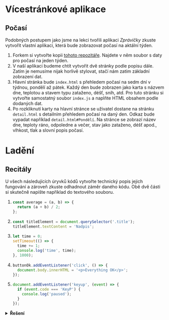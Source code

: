 # Vícestránkové aplikace
## Počasí
Podobných postupem jako jsme na lekci tvořili aplikaci _Zprávičky_ zkuste vytvořit vlastní aplikaci, která bude zobrazovat počasí na aktální týden.

1. Forkem si vytvořte kopii [tohoto repozitáře](https://github.com/aellopos/cviceni-pocasi). Najdete v něm soubor s daty pro počasí na jeden týden.
1. V naší aplikaci budeme chtít vytvořit dvě stránky podle popisu dále. Zatím je nemusíme nijak horlivě stylovat, stačí nám zatím základní zobrazení dat.
1. Hlavní stránka bude `index.html` s přehledem počasí na sedm dní v týdnou, pondělí až pátek. Každý den bude zobrazen jako karta s názvem dne, teplotou a stavem typu zataženo, déšť, sníh, atd. Pro tuto stránku si vytvořte samostatný soubor `index.js` a naplňte HTML obsahem podle dodaných dat.
1. Po rozkliknutí karty na hlavní stránce se uživatel dostane na stránku `detail.html` s detailním přehledem počasí na daný den. Odkaz bude vypadat například `detail.html#Pondělí`. Na stránce se zobrazí název dne, teploty ráno, odpoledne a večer, stav jako zataženo, déšť apod., vlhkost, tlak a slovní popis počasí.


# Ladění
## Recitály

U všech následujících úryvků kódů vytvořte technický popis jejich fungování a zároveň zkuste odhadnout záměr daného kódu. Obě dvě části si skutečně napište například do textového souboru.

1.  ```js
    const average = (a, b) => {
      return (a + b) / 2;
    };
    ```
1.  ```js
    const titleElement = document.querySelector('.title');
    titleElement.textContent = 'Nadpis';
    ```
1.  ```js
    let time = 0;
    setTimeout(() => {
      time += 1;
      console.log('time', time);
    }, 1000);
    ```
1.  ```js
    buttonOk.addEventListener('click', () => {
      document.body.innerHTML = '<p>Everything OK</p>';
    });
    ```
1.  ```js
    document.addEventListener('keyup', (event) => {
      if (event.code === 'KeyP') {
        console.log('paused');
      }
    });
    ```

<details>
<summary><b>Řešení</b></summary>

### 1

```js
const average = (a, b) => {
  return (a + b) / 2;
};
```

1. Vytvářím funkci, která očekává na vstupu dva parametry, které sipojmenovávám `a` a `b`. Funkci si ukládám do proměnné pojmenované `average`.
1. V těle funkce je jediný příkaz, který vypočítá součet parametrů `a` a `b`, součet vydělí dvěma a výslednou hodnotu vrátí pomocí `return` jako návratovou hodnotu funkce.

Funkce `average` počítá průměrnou hodnotu dvou zadaných čísel.

### 2

```js
const titleElement = document.querySelector('.title');
titleElement.textContent = 'Nadpis';
```

1. Pomocí metody `querySelector()` vyhledám první element v dokumentu, který odpovídá zadanému CSS selektoru `.title`. Selektor odpovídá všem prvkům s třídou `title`. Nalezený prvek se uloží do proměnné `titleElement`.
1. Do textového obsahu (`textContent`) nalezeného prvku se vloží text „Nadpis“ – původní obsah se přepíše.

Kód nastaví text „Nadpis“ do prvního elekemntu se třídou `title` v dokumentu. (Pokud by v dokumentu takový element nebyl, kód spadne s chybou.)

### 3

```js
let time = 0;
setTimeout(() => {
  time += 1;
  console.log('time', time);
}, 1000);
```

1. Vytvořím proměnnou `time`, do které se uloží číslo `0`. Obsah proměnné bude možné později v kódu změnit.
1. Zavolám funkci `setTimeout()`, která zavolá mou funkci (_callback_) za jednu sekundu.
1. Předaná callback funkce je anonymní.
1. Předaná callback funkce má v těle dva příkazy.
1. První příkaz funkce zvýší hodnotu proměnné `time` o `1`.
1. Druhý příkaz vypíše dvě hodnoty do konzole v DevTools prohlížeče. První hodnota je text „time“, druhá hodnota je aktuální hodnota proměnné `time` (tj. `1`).

Kód jednu sekundu po načtení stránky vypíše do konzole `time 1`.

### 4

```js
buttonOk.addEventListener('click', () => {
  document.body.innerHTML = '<p>Everything OK</p>';
});
```

1. Kód předpokládá existenci proměnné `buttonOk`, která obsahuje DOM element (pravděpodobně potvrzovací tlačítko).
1. Na proměnné `buttonOk` se volá metoda addEventListener se dvěma parametry. Metoda `addEventListener` nastaví posluchače událostí na DOM elementu `buttonOk`.
1. První parametr metody `addEventListener` je název události, které chceme poslouchat. Zde se nastavuje událost `click`, tedy kliknutí tlačítkem myši.
1. Druhý parametr je funkce (_callback_), která se zavolá v okamžiku, kdy došlo k dané události – v tomto případě kdy uživatel klikl na tlačítko `buttonOk`.
1. V tomto případě se předává anonymní funkce (_callback_).
1. V těle funkce je jediný příkaz. Z proměnné `document` (ve které je DOM element reprezentující celý dokument zobrazený v prohlížeči) se přečte vlastnost (_property_) `body`, která obsahuje DOM element odpovídající elementu `<body>` v HTML, tedy viditelnou část webové stránky.
1. Do vlastnosti (_property_) `innerHTML` property `body` se zapíše (přepíše) text „<p>Everything OK</p>“. Vlastnost `innerHTML` reprezentuje HTML kód příslušného DOM elementu (v tomto případě viditelného obsahu celé stránky).
1. Text „<p>Everything OK</p>“ představuje HTML kód – odstavec textu (element `<p>`) s vloženým textem „Everything OK“.

Při kliknutí na tlačítko `buttonOk` se přepíše obsah celé webové stránky, nahradí se jedním odstavcem, ve kterém bude text „Everything OK“.

### 5

```js
document.addEventListener('keyup', (event) => {
  if (event.code === 'KeyP') {
    console.log('paused');
  }
});
```

1. Na proměnné `document` (reprezentující celý dokument zobrazený v prohlížeči) se zavolá metoda `addEventListener`, která nastavuje posluchač události. Metoda dostane dva parametry.
1. První parametr je text „keyup“, posluchač události tedy bude navěšen na události, když uživatel pustil dříve stisknutou klávesu.
1. Druhý parametr je funkce (_callback_), která se zavolá, když k uvedené události dojde.
1. Předávaná funkce je anonymní funkce, která očekává jeden parametr. Pojmenovává si ho `event`.
1. Tělo funkce tvoří jeden příkaz – podmínka (`if`), která testuje, zda vlastnost (_property_) `code` události (parametr `event`) je rovna řetězci „KeyP“. Testuje se, zda událost nese informaci, že uživatel pustil klávesu s písmenem „P“.
1. Pokud je podmínka splněna, zavolá se metoda `log` na objektu `console` s parametrem – textem „paused“.

Pokaždé, když uživatel kdekoli v dokumentu stiskne a pak pustí klávesu „P“, vypíše se do konzole v DevTools text „paused“

</details>

